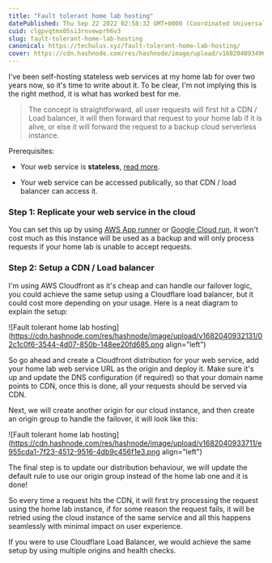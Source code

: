 ```yaml
---
title: "Fault tolerant home lab hosting"
datePublished: Thu Sep 22 2022 02:58:32 GMT+0000 (Coordinated Universal Time)
cuid: clgpvqtmx05si3rnvewprh6v3
slug: fault-tolerant-home-lab-hosting
canonical: https://techulus.xyz/fault-tolerant-home-lab-hosting/
cover: https://cdn.hashnode.com/res/hashnode/image/upload/v1682040934961/a4c730b8-7925-41f5-8efa-6a4215ac9432.jpeg
---
```


I've been self-hosting stateless web services at my home lab for over two years now, so it's time to write about it. To be clear, I'm not implying this is the right method, it is what has worked best for me.

> The concept is straightforward, all user requests will first hit a CDN / Load balancer, it will then forward that request to your home lab if it is alive, or else it will forward the request to a backup cloud serverless instance.

Prerequisites:

* Your web service is **stateless**, [read more](https://www.proud2becloud.com/stateful-vs-stateless-the-good-the-bad-and-the-ugly/?ref=techulus.xyz).
    
* Your web service can be accessed publically, so that CDN / load balancer can access it.
    

### Step 1: Replicate your web service in the cloud

You can set this up by using [AWS App runner](https://aws.amazon.com/apprunner/?ref=techulus.xyz) or [Google Cloud run](https://cloud.google.com/run?ref=techulus.xyz), it won't cost much as this instance will be used as a backup and will only process requests if your home lab is unable to accept requests.

### Step 2: Setup a CDN / Load balancer

I'm using AWS Cloudfront as it's cheap and can handle our failover logic, you could achieve the same setup using a Cloudflare load balancer, but it could cost more depending on your usage. Here is a neat diagram to explain the setup:

![Fault tolerant home lab hosting](https://cdn.hashnode.com/res/hashnode/image/upload/v1682040932131/02c1c0f6-3544-4d07-850b-148ee20fd685.png align="left")

So go ahead and create a Cloudfront distribution for your web service, add your home lab web service URL as the origin and deploy it. Make sure it's up and update the DNS configuration (if required) so that your domain name points to CDN, once this is done, all your requests should be served via CDN.

Next, we will create another origin for our cloud instance, and then create an origin group to handle the failover, it will look like this:

![Fault tolerant home lab hosting](https://cdn.hashnode.com/res/hashnode/image/upload/v1682040933711/e955cda1-7f23-4512-9516-4db9c456f1e3.png align="left")

The final step is to update our distribution behaviour, we will update the default rule to use our origin group instead of the home lab one and it is done!

So every time a request hits the CDN, it will first try processing the request using the home lab instance, if for some reason the request fails, it will be retried using the cloud instance of the same service and all this happens seamlessly with minimal impact on user experience.

If you were to use Cloudflare Load Balancer, we would achieve the same setup by using multiple origins and health checks.